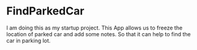 # FindParkedCar
I am doing this as my startup project. This App allows us to freeze the location of parked car and add some notes. So that it can help to find the car in parking lot.
